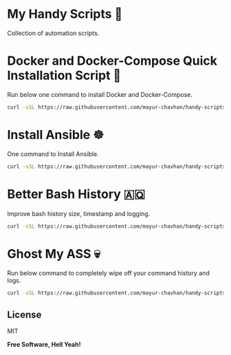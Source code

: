 # My Handy Scripts 🧰 

Collection of automation scripts.


# Docker and Docker-Compose Quick Installation Script 🐋 

Run below one command to install Docker and Docker-Compose.

``` bash
curl -sSL https://raw.githubusercontent.com/mayur-chavhan/handy-scripts/install-docker.sh | bash
```

# Install Ansible ☸ 

One command to Install Ansible.

```bash
curl -sSL https://raw.githubusercontent.com/mayur-chavhan/handy-scripts/install-ansible.sh | bash
```
# Better Bash History 🇦🇶 

Improve bash history size, timestamp and logging.

```bash
curl -sSL https://raw.githubusercontent.com/mayur-chavhan/handy-scripts/better-history.sh | bash
```

# Ghost My ASS 💀 

Run below command to completely wipe off your command history and logs.

```bash
curl -sSL https://raw.githubusercontent.com/mayur-chavhan/handy-scripts/ghost-my-ass.sh | bash
```



## License

MIT

**Free Software, Hell Yeah!**